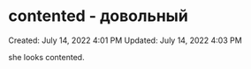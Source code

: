 # contented -  довольный

Created: July 14, 2022 4:01 PM
Updated: July 14, 2022 4:03 PM

she looks contented.